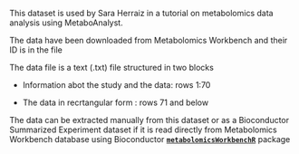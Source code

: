 This dataset is used  by Sara Herraiz in a tutorial on metabolomics data analysis using MetaboAnalyst.

The data have been downloaded from Metabolomics Workbench and their ID is in the file

The data file is a text (.txt) file structured in two blocks

- Information abot the study and the data: rows 1:70

- The data in recrtangular form : rows 71 and below

The data can be extracted manually from this dataset or as a Bioconductor Summarized Experiment dataset if it is read directly from Metabolomics Workbench database using Bioconductor [**`metabolomicsWorkbenchR`**](https://bioconductor.org/packages/release/bioc/vignettes/metabolomicsWorkbenchR/) package



